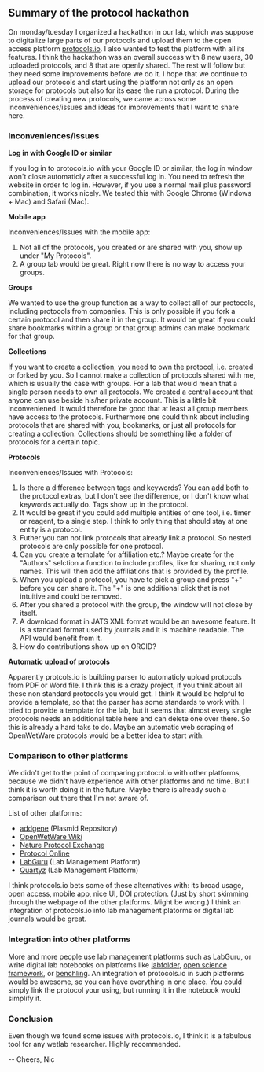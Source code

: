 ## Summary of the protocol hackathon

On monday/tuesday I organized a hackathon in our lab, which was suppose to digitalize large parts of our protocols and upload them to the open access platform [protocols.io](www.protocols.io). I also wanted to test the platform with all its features. I think the hackathon was an overall success with 8 new users, 30 uploaded protocols, and 8 that are openly shared. The rest will follow but they need some improvements before we do it. I hope that we continue to upload our protocols and start using the platform not only as an open storage for protocols but also for its ease the run a protocol. During the process of creating new protocols, we came across some inconveniences/issues and ideas for improvements that I want to share here.

### Inconveniences/Issues

__Log in with Google ID or similar__

If you log in to protocols.io with your Google ID or similar, the log in window won't close automaticly after a successful log in. You need to refresh the website in order to log in. However, if you use a normal mail plus password combination, it works nicely. We tested this with Google Chrome (Windows + Mac) and Safari (Mac).

__Mobile app__

Inconveniences/Issues with the mobile app:

1. Not all of the protocols, you created or are shared with you, show up under "My Protocols".
2. A group tab would be great. Right now there is no way to access your groups.

__Groups__

We wanted to use the group function as a way to collect all of our protocols, including protocols from companies. This is only possible if you fork a certain protocol and then share it in the group. It would be great if you could share bookmarks within a group or that group admins can make bookmark for that group.

__Collections__

If you want to create a collection, you need to own the protocol, i.e. created or forked by you. So I cannot make a collection of protocols shared with me, which is usually the case with groups. For a lab that would mean that a single person needs to own all protocols. We created a central account that anyone can use beside his/her private account. This is a little bit inconveniened. It would therefore be good that at least all group members have access to the protocols. Furthermore one could think about including protocols that are shared with you, bookmarks, or just all protocols for creating a collection. Collections should be something like a folder of protocols for a certain topic.

__Protocols__

Inconveniences/Issues with Protocols:

1. Is there a difference between tags and keywords? You can add both to the protocol extras, but I don't see the difference, or I don't know what keywords actually do. Tags show up in the protocol.
2. It would be great if you could add multiple entities of one tool, i.e. timer or reagent, to a single step. I think to only thing that should stay at one entity is a protocol.
3. Futher you can not link protocols that already link a protocol. So nested protocols are only possible for one protocol.
4. Can you create a template for affiliation etc.? Maybe create for the "Authors" selction a function to include profiles, like for sharing, not only names. This will then add the affiliations that is provided by the profile.
5. When you upload a protocol, you have to pick a group and press "+" before you can share it. The "+" is one additional click that is not intuitive and could be removed.
6. After you shared a protocol with the group, the window will not close by itself.
7. A download format in JATS XML format would be an awesome feature. It is a standard format used by journals and it is machine readable. The API would benefit from it.
8. How do contributions show up on ORCID?

__Automatic upload of protocols__

Apparently protcols.io is building parser to automaticly upload protocols from PDF or Word file. I think this is a crazy project, if you think about all these non standard protocols you would get. I think it would be helpful to provide a template, so that the parser has some standards to work with. I tried to provide a template for the lab, but it seems that almost every single protocols needs an additional table here and can delete one over there. So this is already a hard taks to do. Maybe an automatic web scraping of OpenWetWare protocols would be a better idea to start with.

### Comparison to other platforms

We didn't get to the point of comparing protocol.io with other platforms, because we didn't have experience with other platforms and no time. But I think it is worth doing it in the future. Maybe there is already such a comparison out there that I'm not aware of.

List of other platforms:

* [addgene](https://www.addgene.org) (Plasmid Repository)
* [OpenWetWare Wiki](http://www.openwetware.org/wiki/Protocols)
* [Nature Protocol Exchange](http://www.nature.com/protocolexchange/)
* [Protocol Online](http://www.protocol-online.org)
* [LabGuru](https://www.labguru.com) (Lab Management Platform)
* [Quartyz](https://www.quartzy.com) (Lab Management Platform)

I think protocols.io bets some of these alternatives with: its broad usage, open access, mobile app, nice UI, DOI protection. (Just by short skimming through the webpage of the other platforms. Might be wrong.) I think an integration of protocols.io into lab management platorms or digital lab journals would be great.

### Integration into other platforms

More and more people use lab management platforms such as LabGuru, or write digital lab notebooks on platforms like [labfolder](https://www.labfolder.com), [open science framework](https://osf.io), or [benchling](https://benchling.com). An integration of protocols.io in such platforms would be awesome, so you can have everything in one place. You could simply link the protocol your using, but running it in the notebook would simplify it.


### Conclusion

Even though we found some issues with protocols.io, I think it is a fabulous tool for any wetlab researcher. Highly recommended.

-- Cheers, Nic
